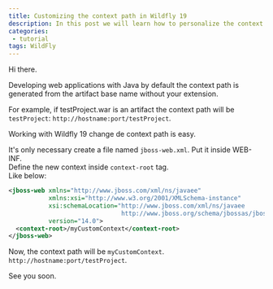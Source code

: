 ```yaml
---
title: Customizing the context path in Wildfly 19
description: In this post we will learn how to personalize the context path in Wildfly 19.
categories:
 - tutorial
tags: WildFly
---
```


Hi there.

Developing web applications with Java by default the context path is generated from the artifact base name without your extension.

For example, if testProject.war is an artifact the context path will be `testProject`:
`http://hostname:port/testProject`.

Working with Wildfly 19 change de context path is easy.<br />

It's only necessary create a file named `jboss-web.xml`.
Put it inside WEB-INF.<br />
Define the new context inside `context-root` tag.<br />
Like below:

```xml
<jboss-web xmlns="http://www.jboss.com/xml/ns/javaee"
           xmlns:xsi="http://www.w3.org/2001/XMLSchema-instance"
           xsi:schemaLocation="http://www.jboss.com/xml/ns/javaee
                               http://www.jboss.org/schema/jbossas/jboss-web_14_0.xsd"
           version="14.0">
  <context-root>/myCustomContext</context-root>
</jboss-web>
```

Now, the context path will be `myCustomContext`.
`http://hostname:port/testProject`.

See you soon.
